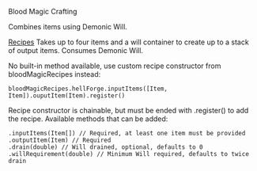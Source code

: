 Blood Magic Crafting

Combines items using Demonic Will.

<ins>Recipes</ins>
Takes up to four items and a will container to create up to a stack of output items.
Consumes Demonic Will.

No built-in method available, use custom recipe constructor from bloodMagicRecipes instead:
```
bloodMagicRecipes.hellForge.inputItems([Item, Item]).ouputItem(Item).register()
```
Recipe constructor is chainable, but must be ended with .register() to add the recipe. Available methods that can be added:
```
.inputItems(Item[]) // Required, at least one item must be provided
.outputItem(Item) // Required
.drain(double) // Will drained, optional, defaults to 0
.willRequirement(double) // Minimum Will required, defaults to twice drain
```